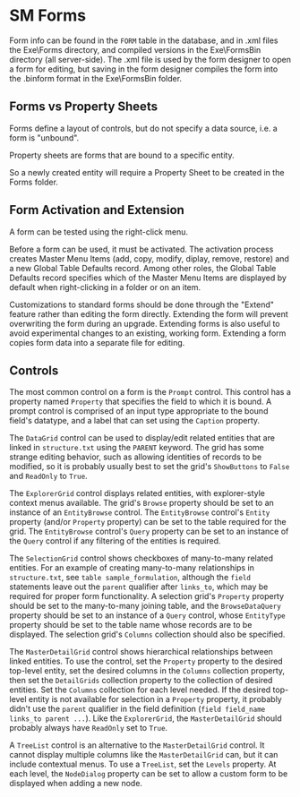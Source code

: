 # SM Forms

Form info can be found in the `FORM` table in the database, and in .xml files the Exe\Forms directory, and compiled versions in the Exe\FormsBin directory (all server-side).  The .xml file is used by the form designer to open a form for editing, but saving in the form designer compiles the form into the .binform format in the Exe\FormsBin folder.

## Forms vs Property Sheets

Forms define a layout of controls, but do not specify a data source, i.e. a form is "unbound".

Property sheets are forms that are bound to a specific entity.

So a newly created entity will require a Property Sheet to be created in the Forms folder.

## Form Activation and Extension

A form can be tested using the right-click menu.  

Before a form can be used, it must be activated.  The activation process creates Master Menu Items (add, copy, modify, diplay, remove, restore) and a new Global Table Defaults record.  Among other roles, the Global Table Defaults record specifies which of the Master Menu Items are displayed by default when right-clicking in a folder or on an item.

Customizations to standard forms should be done through the "Extend" feature rather than editing the form directly.  Extending the form will prevent overwriting the form during an upgrade.  Extending forms is also useful to avoid experimental changes to an existing, working form.  Extending a form copies form data into a separate file for editing.


## Controls

The most common control on a form is the `Prompt` control.  This control has a property named `Property` that specifies the field to which it is bound.  A prompt control is comprised of an input type appropriate to the bound field's datatype, and a label that can set using the `Caption` property.  

The `DataGrid` control can be used to display/edit related entities that are linked in `structure.txt` using the `PARENT` keyword.  The grid has some strange editing behavior, such as allowing identities of records to be modified, so it is probably usually best to set the grid's `ShowButtons` to `False` and `ReadOnly` to `True`.

The `ExplorerGrid` control displays related entities, with explorer-style context menus available.  The grid's `Browse` property should be set to an instance of an `EntityBrowse` control.  The `EntityBrowse` control's `Entity` property (and/or `Property` property) can be set to the table required for the grid.  The `EntityBrowse` control's `Query` property can be set to an instance of the `Query` control if any filtering of the entities is required.

The `SelectionGrid` control shows checkboxes of many-to-many related entities.  For an example of creating many-to-many relationships in `structure.txt`, see `table sample_formulation`, although the `field` statements leave out the `parent` qualifier after `links_to`, which may be required for proper form functionality.  A selection grid's `Property` property should be set to the many-to-many joining table, and the `BrowseDataQuery` property should be set to an instance of a `Query` control, whose `EntityType` property should be set to the table name whose records are to be displayed.  The selection grid's `Columns` collection should also be specified.

The `MasterDetailGrid` control shows hierarchical relationships between linked entities. To use the control, set the `Property` property to the desired top-level entity, set the desired columns in the `Columns` collection property, then set the `DetailGrids` collection property to the collection of desired entities.  Set the `Columns` collection for each level needed.  If the desired top-level entity is not available for selection in a `Property` property, it probably didn't use the `parent` qualifier in the field definition (`field field_name links_to parent ...`).  Like the `ExplorerGrid`, the `MasterDetailGrid` should probably always have `ReadOnly` set to `True`.

A `TreeList` control is an alternative to the `MasterDetailGrid` control.  It cannot display multiple columns like the `MasterDetailGrid` can, but it can include contextual menus.  To use a `TreeList`, set the `Levels` property.  At each level, the `NodeDialog` property can be set to allow a custom form to be displayed when adding a new node.

